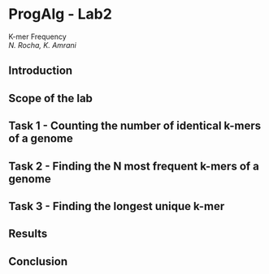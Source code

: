 # ProgAlg - Lab2 
K-mer Frequency  
_N. Rocha, K. Amrani_

## Introduction

## Scope of the lab

## Task 1 - Counting the number of identical k-mers of a genome

## Task 2 - Finding the N most frequent k-mers of a genome

## Task 3 - Finding the longest unique k-mer

## Results

## Conclusion
